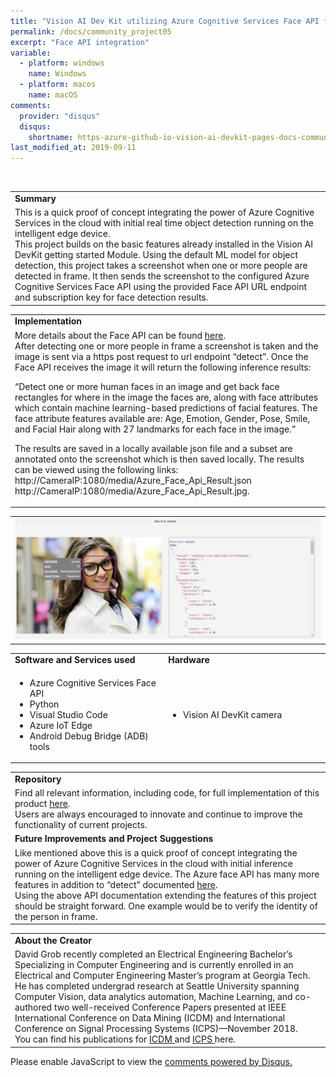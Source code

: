 ```yaml
---
title: "Vision AI Dev Kit utilizing Azure Cognitive Services Face API for Face detection "
permalink: /docs/community_project05
excerpt: "Face API integration"
variable:
  - platform: windows
    name: Windows
  - platform: macos
    name: macOS
comments: 
  provider: "disqus"
  disqus: 
    shortname: https-azure-github-io-vision-ai-devkit-pages-docs-community-pr.disqus.com
last_modified_at: 2019-09-11
---
```

<br>
<html>
<table><tr><td><b>Summary</b></td></tr>
<tr><td>
This is a quick proof of concept integrating the power of Azure Cognitive Services in the cloud with initial real time object detection running on the intelligent edge device.<br>
This project builds on the basic features already installed in the Vision AI DevKit getting started Module. Using the default ML model for object detection, this project takes a screenshot when one or more people are detected in frame. It then sends the screenshot to the configured Azure Cognitive Services Face API using the provided Face API URL endpoint and subscription key for face detection results. 
<br> </td></tr>
</table></html>

<html><table>
<tr><td>
<b> Implementation </b> </td></tr>
<tr><td>
More details about the Face API can be found <a href=" https://azure.microsoft.com/en-us/services/cognitive-services/face/" target="_blank"> here</a>. <br>
After detecting one or more people in frame a screenshot is taken and the image is sent via a https post request to url endpoint “detect”. Once the Face API receives the image it will return the following inference results: <br>

“Detect one or more human faces in an image and get back face rectangles for where in the image the faces are, along with face attributes which contain machine learning-based predictions of facial features. The face attribute features available are: Age, Emotion, Gender, Pose, Smile, and Facial Hair along with 27 landmarks for each face in the image.” <br>

The results are saved in a locally available json file and a subset are annotated onto the screenshot which is then saved locally. The results can be viewed using the following links: <br>
http://CameraIP:1080/media/Azure_Face_Api_Result.json <br>
http://CameraIP:1080/media/Azure_Face_Api_Result.jpg.

</td></tr>
</table></html>

<html> <table>
<tr>
<td ><img src="images/faceapi.png" alt="i"></td>
</tr>
</table></html>


<html><table>
<tr>
    <td width = "50%"> <b> Software and Services used</b> </td>
    <td width = "50%"> <b> Hardware </b> </td> 
    <td rowspan="24"></td> </tr>
 <tr>
    <td> <ul type="disc" >
            <li>Azure Cognitive Services Face API</li>
            <li>Python</li>
            <li>Visual Studio Code</li>
            <li>Azure IoT Edge</li>
            <li>Android Debug Bridge (ADB) tools</li>
         </ul> 
   </td> 
    <td> <ul type="disc">
            <li>Vision AI DevKit camera</li>
         </ul>
   </td>
</tr> 
</table></html>  

<html><table>
<tr><td><b> Repository </b></td></tr>
<tr><td>
Find all relevant information, including code, for full implementation of this product <a href="https://aka.ms/faceapi-grob" target="_blank">here</a>. <br>
Users are always encouraged to innovate and continue to improve the functionality of current projects. 
</td></tr>
<tr><td>
<b> Future Improvements and Project Suggestions </b> </td></tr>
<tr><td>
Like mentioned above this is a quick proof of concept integrating the power of Azure Cognitive Services in the cloud with initial inference running on the intelligent edge device. The Azure face API has many more features in addition to “detect” documented <a href="https://westus.dev.cognitive.microsoft.com/docs/services/563879b61984550e40cbbe8d/operations/563879b61984550f30395236 " target="_blank">here</a>. <br>
Using the above API documentation extending the features of this project should be straight forward. One example would be to verify the identity of the person in frame.
</td></tr>
</table></html>

<html><table>
<tr><td><b> About the Creator </b> </td></tr>
<tr><td>
David Grob recently completed an Electrical Engineering Bachelor’s Specializing in Computer Engineering and is currently enrolled in an Electrical and Computer Engineering Master’s program at Georgia Tech. He has completed undergrad research at Seattle University spanning Computer Vision, data analytics automation, Machine Learning, and co-authored two well-received Conference Papers presented at IEEE International Conference on Data Mining (ICDM) and International Conference on Signal Processing Systems (ICPS)—November 2018.
<br>
You can find his publications for <a href="https://doi.org/10.1109/ICDMW.2018.00134" target="_blank"> ICDM </a> and <a href="https://doi.org/10.1117/12.2521856" target="_blank"> ICPS </a> here.
</td></tr>
</table></html>


<div id="disqus_thread"></div>
<script>

/**
*  RECOMMENDED CONFIGURATION VARIABLES: EDIT AND UNCOMMENT THE SECTION BELOW TO INSERT DYNAMIC VALUES FROM YOUR PLATFORM OR CMS.
*  LEARN WHY DEFINING THESE VARIABLES IS IMPORTANT: https://disqus.com/admin/universalcode/#configuration-variables*/
/*
var disqus_config = function () {
this.page.url = https://azure.github.io/Vision-AI-DevKit-Pages/docs/community_project02#;  // Replace PAGE_URL with your page's canonical URL variable
this.page.identifier = community_project_01; // Replace PAGE_IDENTIFIER with your page's unique identifier variable
};
*/
(function() { // DON'T EDIT BELOW THIS LINE
var d = document, s = d.createElement('script');
s.src = 'https://https-azure-github-io-vision-ai-devkit-pages.disqus.com/embed.js';
s.setAttribute('data-timestamp', +new Date());
(d.head || d.body).appendChild(s);
})();
</script>
<noscript>Please enable JavaScript to view the <a href="https://disqus.com/?ref_noscript">comments powered by Disqus.</a></noscript>




